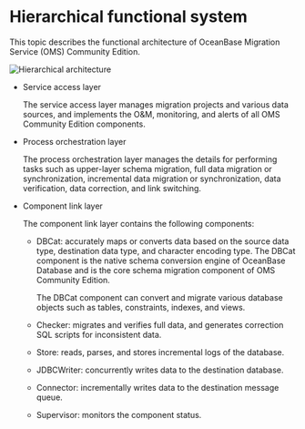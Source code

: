 # Hierarchical functional system

This topic describes the functional architecture of OceanBase Migration Service (OMS) Community Edition.

![Hierarchical architecture](https://help-static-aliyun-doc.aliyuncs.com/assets/img/en-US/3074229461/p292961.png)

* Service access layer

  The service access layer manages migration projects and various data sources, and implements the O\&M, monitoring, and alerts of all OMS Community Edition components.
  
* Process orchestration layer

  The process orchestration layer manages the details for performing tasks such as upper-layer schema migration, full data migration or synchronization, incremental data migration or synchronization, data verification, data correction, and link switching.

* Component link layer

  The component link layer contains the following components:
  * DBCat: accurately maps or converts data based on the source data type, destination data type, and character encoding type. The DBCat component is the native schema conversion engine of OceanBase Database and is the core schema migration component of OMS Community Edition.

    The DBCat component can convert and migrate various database objects such as tables, constraints, indexes, and views.
  
  * Checker: migrates and verifies full data, and generates correction SQL scripts for inconsistent data.

  * Store: reads, parses, and stores incremental logs of the database.

  * JDBCWriter: concurrently writes data to the destination database.
  
  * Connector: incrementally writes data to the destination message queue.
  
  * Supervisor: monitors the component status.
